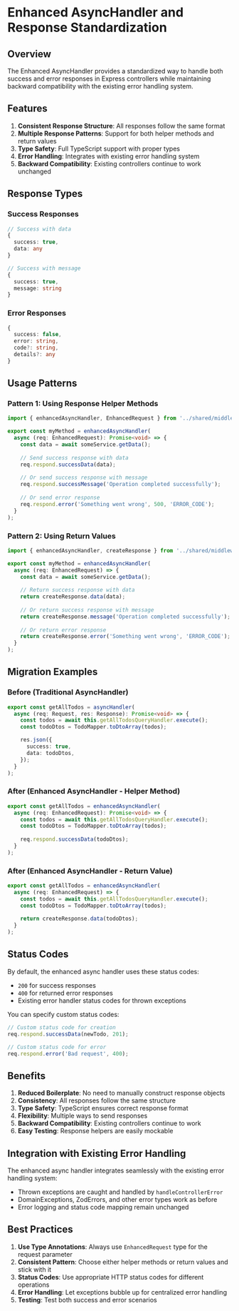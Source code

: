 # Enhanced AsyncHandler and Response Standardization

## Overview

The Enhanced AsyncHandler provides a standardized way to handle both success and error responses in Express controllers while maintaining backward compatibility with the existing error handling system.

## Features

1. **Consistent Response Structure**: All responses follow the same format
2. **Multiple Response Patterns**: Support for both helper methods and return values
3. **Type Safety**: Full TypeScript support with proper types
4. **Error Handling**: Integrates with existing error handling system
5. **Backward Compatibility**: Existing controllers continue to work unchanged

## Response Types

### Success Responses

```typescript
// Success with data
{
  success: true,
  data: any
}

// Success with message
{
  success: true,
  message: string
}
```

### Error Responses

```typescript
{
  success: false,
  error: string,
  code?: string,
  details?: any
}
```

## Usage Patterns

### Pattern 1: Using Response Helper Methods

```typescript
import { enhancedAsyncHandler, EnhancedRequest } from '../shared/middleware/ErrorHandler';

export const myMethod = enhancedAsyncHandler(
  async (req: EnhancedRequest): Promise<void> => {
    const data = await someService.getData();
    
    // Send success response with data
    req.respond.successData(data);
    
    // Or send success response with message
    req.respond.successMessage('Operation completed successfully');
    
    // Or send error response
    req.respond.error('Something went wrong', 500, 'ERROR_CODE');
  }
);
```

### Pattern 2: Using Return Values

```typescript
import { enhancedAsyncHandler, createResponse } from '../shared/middleware/ErrorHandler';

export const myMethod = enhancedAsyncHandler(
  async (req: EnhancedRequest) => {
    const data = await someService.getData();
    
    // Return success response with data
    return createResponse.data(data);
    
    // Or return success response with message
    return createResponse.message('Operation completed successfully');
    
    // Or return error response
    return createResponse.error('Something went wrong', 'ERROR_CODE');
  }
);
```

## Migration Examples

### Before (Traditional AsyncHandler)

```typescript
export const getAllTodos = asyncHandler(
  async (req: Request, res: Response): Promise<void> => {
    const todos = await this.getAllTodosQueryHandler.execute();
    const todoDtos = TodoMapper.toDtoArray(todos);

    res.json({
      success: true,
      data: todoDtos,
    });
  }
);
```

### After (Enhanced AsyncHandler - Helper Method)

```typescript
export const getAllTodos = enhancedAsyncHandler(
  async (req: EnhancedRequest): Promise<void> => {
    const todos = await this.getAllTodosQueryHandler.execute();
    const todoDtos = TodoMapper.toDtoArray(todos);
    
    req.respond.successData(todoDtos);
  }
);
```

### After (Enhanced AsyncHandler - Return Value)

```typescript
export const getAllTodos = enhancedAsyncHandler(
  async (req: EnhancedRequest) => {
    const todos = await this.getAllTodosQueryHandler.execute();
    const todoDtos = TodoMapper.toDtoArray(todos);
    
    return createResponse.data(todoDtos);
  }
);
```

## Status Codes

By default, the enhanced async handler uses these status codes:
- `200` for success responses
- `400` for returned error responses
- Existing error handler status codes for thrown exceptions

You can specify custom status codes:

```typescript
// Custom status code for creation
req.respond.successData(newTodo, 201);

// Custom status code for error
req.respond.error('Bad request', 400);
```

## Benefits

1. **Reduced Boilerplate**: No need to manually construct response objects
2. **Consistency**: All responses follow the same structure
3. **Type Safety**: TypeScript ensures correct response format
4. **Flexibility**: Multiple ways to send responses
5. **Backward Compatibility**: Existing controllers continue to work
6. **Easy Testing**: Response helpers are easily mockable

## Integration with Existing Error Handling

The enhanced async handler integrates seamlessly with the existing error handling system:

- Thrown exceptions are caught and handled by `handleControllerError`
- DomainExceptions, ZodErrors, and other error types work as before
- Error logging and status code mapping remain unchanged

## Best Practices

1. **Use Type Annotations**: Always use `EnhancedRequest` type for the request parameter
2. **Consistent Pattern**: Choose either helper methods or return values and stick with it
3. **Status Codes**: Use appropriate HTTP status codes for different operations
4. **Error Handling**: Let exceptions bubble up for centralized error handling
5. **Testing**: Test both success and error scenarios